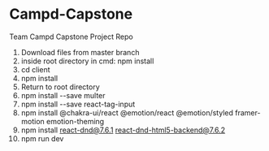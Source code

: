 # Campd-Capstone
Team Campd Capstone Project Repo

1. Download files from master branch
2. inside root directory in cmd: npm install
3. cd client
4. npm install
5. Return to root directory
6. npm install --save multer
7. npm install --save react-tag-input
8. npm install @chakra-ui/react @emotion/react @emotion/styled framer-motion emotion-theming
9. npm install react-dnd@7.6.1 react-dnd-html5-backend@7.6.2
10. npm run dev
